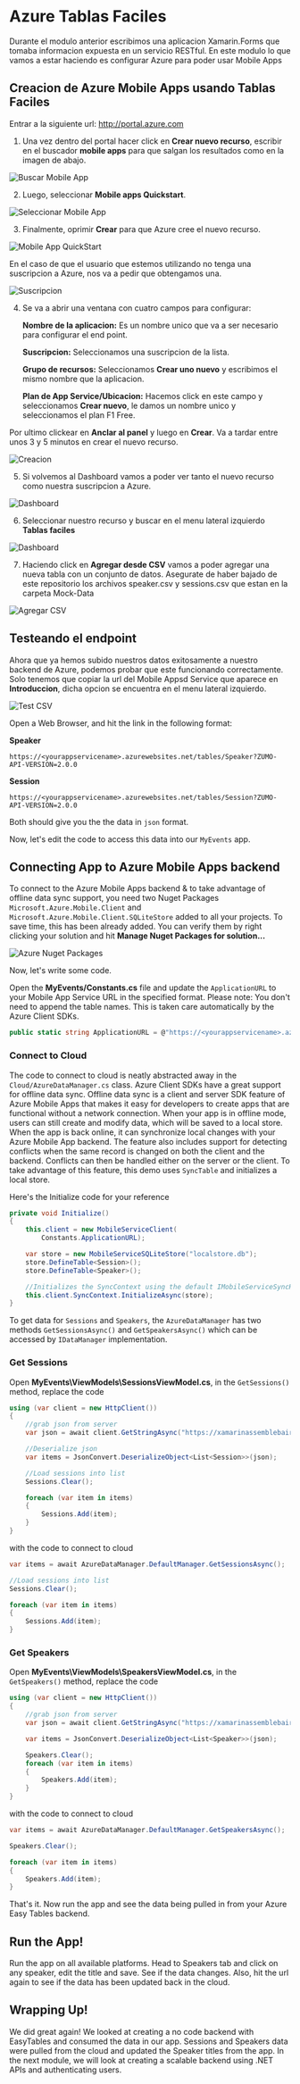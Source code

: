 # Azure Tablas Faciles

Durante el modulo anterior escribimos una aplicacion Xamarin.Forms que tomaba informacion expuesta en un servicio RESTful. En este modulo lo que vamos a estar haciendo es configurar Azure para poder usar Mobile Apps 

## Creacion de Azure Mobile Apps usando Tablas Faciles

Entrar a la siguiente url: http://portal.azure.com 

1. Una vez dentro del portal hacer click en **Crear nuevo recurso**, escribir en el buscador **mobile apps** para que salgan los resultados como en la imagen de abajo. 

![Buscar Mobile App](./images/01.BuscarMobileApp.PNG)

2. Luego, seleccionar **Mobile apps Quickstart**.

![Seleccionar Mobile App](./images/02.SeleccionarMobileApp.PNG)

3. Finalmente, oprimir **Crear** para que Azure cree el nuevo recurso.

![Mobile App QuickStart](./images/03.MobileAppQuickstart.PNG)

En el caso de que el usuario que estemos utilizando no tenga una suscripcion a Azure, nos va a pedir que obtengamos una.

![Suscripcion](./images/04.Suscripcion.PNG)

4. Se va a abrir una ventana con cuatro campos para configurar:

    **Nombre de la aplicacion:**
    Es un nombre unico que va a ser necesario para configurar el end point. 

    **Suscripcion:**
    Seleccionamos una suscripcion de la lista.

    **Grupo de recursos:**
    Seleccionamos **Crear uno nuevo** y escribimos el mismo nombre que la aplicacion.

    **Plan de App Service/Ubicacion:**
    Hacemos click en este campo y seleccionamos **Crear nuevo**, le damos un nombre unico y seleccionamos el plan F1 Free.

Por ultimo clickear en **Anclar al panel** y luego en **Crear**. Va a tardar entre unos 3 y 5 minutos en crear el nuevo recurso. 

![Creacion](./images/05.Creacion.PNG)

5. Si volvemos al Dashboard vamos a poder ver tanto el nuevo recurso como nuestra suscripcion a Azure.

![Dashboard](./images/06.Dashboard.PNG)

6. Seleccionar nuestro recurso y buscar en el menu lateral izquierdo **Tablas faciles**

![Dashboard](./images/07.OpcionTablasFaciles.PNG)

7. Haciendo click en **Agregar desde CSV** vamos a poder agregar una nueva tabla con un conjunto de datos. Asegurate de haber bajado de este repositorio los archivos speaker.csv y sessions.csv que estan en la carpeta Mock-Data

![Agregar CSV](./images/08.AgregarCSV.PNG)

## Testeando el endpoint

Ahora que ya hemos subido nuestros datos exitosamente a nuestro backend de Azure, podemos probar que este funcionando correctamente. Solo tenemos que copiar la url del Mobile Appsd Service que aparece en **Introduccion**, dicha opcion se encuentra en el menu lateral izquierdo.

![Test CSV](./images/09.TestRecurso.PNG)

Open a Web Browser, and hit the link in the following format:

**Speaker**
```
https://<yourappservicename>.azurewebsites.net/tables/Speaker?ZUMO-API-VERSION=2.0.0 
```
**Session**
```
https://<yourappservicename>.azurewebsites.net/tables/Session?ZUMO-API-VERSION=2.0.0 
```
Both should give you the the data in `json` format.

Now, let's edit the code to access this data into our `MyEvents` app.

## Connecting App to Azure Mobile Apps backend

To connect to the Azure Mobile Apps backend & to take advantage of offline data sync support, you need two Nuget Packages `Microsoft.Azure.Mobile.Client`  and `Microsoft.Azure.Mobile.Client.SQLiteStore` added to all your projects. To save time, this has been already added. You can verify them by right clicking your solution and hit **Manage Nuget Packages for solution...**

![Azure Nuget Packages](https://raw.githubusercontent.com/nishanil/Dev-Days-HOL/master/02%20Cloud-Labs/screenshots/Azure-Nuget-Packages.png?token=AC9rtmcdDk5_XxPfM26Vts8NNRBto9O0ks5X0sP5wA%3D%3D)

Now, let's write some code.

Open the **MyEvents/Constants.cs** file and update the `ApplicationURL` to your Mobile App Service URL in the specified format. Please note: You don't need to append the table names. This is taken care automatically by the Azure Client SDKs.

```csharp
public static string ApplicationURL = @"https://<yourappservicename>.azurewebsites.net";
```

### Connect to Cloud

The code to connect to cloud is neatly abstracted away in the `Cloud/AzureDataManager.cs` class. Azure Client SDKs have a great support for offline data sync. Offline data sync is a client and server SDK feature of Azure Mobile Apps that makes it easy for developers to create apps that are functional without a network connection. When your app is in offline mode, users can still create and modify data, which will be saved to a local store. When the app is back online, it can synchronize local changes with your Azure Mobile App backend. The feature also includes support for detecting conflicts when the same record is changed on both the client and the backend. Conflicts can then be handled either on the server or the client. 
To take advantage of this feature, this demo uses `SyncTable` and initializes a local store. 

Here's the Initialize code for your reference

```csharp
private void Initialize()
{
    this.client = new MobileServiceClient(
        Constants.ApplicationURL);

    var store = new MobileServiceSQLiteStore("localstore.db");
    store.DefineTable<Session>();
    store.DefineTable<Speaker>();

    //Initializes the SyncContext using the default IMobileServiceSyncHandler.
    this.client.SyncContext.InitializeAsync(store);
}
```

To get data for `Sessions` and `Speakers`, the `AzureDataManager` has two methods `GetSessionsAsync()` and `GetSpeakersAsync()` which can be accessed by `IDataManager` implementation.

### Get Sessions

Open **MyEvents\ViewModels\SessionsViewModel.cs**, in the `GetSessions()` method, replace the code 
```csharp
using (var client = new HttpClient())
{
    //grab json from server
    var json = await client.GetStringAsync("https://xamarinassemblebaires.azurewebsites.net/tables/sessions?ZUMO-API-VERSION=2.0.0");

    //Deserialize json
    var items = JsonConvert.DeserializeObject<List<Session>>(json);

    //Load sessions into list
    Sessions.Clear();

    foreach (var item in items)
    {
        Sessions.Add(item);
    }
}
```
with the code to connect to cloud
```csharp
var items = await AzureDataManager.DefaultManager.GetSessionsAsync();

//Load sessions into list
Sessions.Clear();

foreach (var item in items)
{
    Sessions.Add(item);
}
```

### Get Speakers

Open **MyEvents\ViewModels\SpeakersViewModel.cs**, in the `GetSpeakers()` method, replace the code 
```csharp
using (var client = new HttpClient())
{
    //grab json from server
    var json = await client.GetStringAsync("https://xamarinassemblebaires.azurewebsites.net/tables/speakers?ZUMO-API-VERSION=2.0.0");

    var items = JsonConvert.DeserializeObject<List<Speaker>>(json);

    Speakers.Clear();
    foreach (var item in items)
    {
        Speakers.Add(item);
    }
}
```
with the code to connect to cloud
```csharp
var items = await AzureDataManager.DefaultManager.GetSpeakersAsync();

Speakers.Clear();

foreach (var item in items)
{
    Speakers.Add(item);
}
```
That's it. Now run the app and see the data being pulled in from your Azure Easy Tables backend.

## Run the App!
Run the app on all available platforms. Head to Speakers tab and click on any speaker, edit the title and save. See if the data changes. Also, hit the url again to see if the data has been updated back in the cloud.


## Wrapping Up!
We did great again! We looked at creating a no code backend with EasyTables and consumed the data in our app. Sessions and Speakers data were pulled from the cloud and updated the Speaker titles from the app. In the next module, we will look at creating a scalable backend using .NET APIs and authenticating users.
